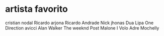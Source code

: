 # artista favorito

cristian nodal
Ricardo arjona 
Ricardo Andrade 
Nick jhonas
Dua Lipa 
One Direction 
avicci
Alan Walker
The weeknd 
Post Malone 
I Volo
Adre Mochelly